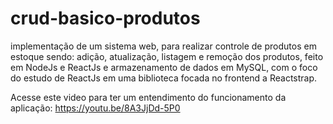 # crud-basico-produtos

implementação de um sistema web, para realizar controle de produtos em estoque sendo: adição, atualização, listagem e remoção dos produtos, feito em NodeJs e ReactJs e armazenamento de dados em MySQL, com o foco do estudo de ReactJs em uma biblioteca focada no frontend a Reactstrap.

Acesse este video para ter um entendimento do funcionamento da aplicação: https://youtu.be/8A3JjDd-5P0
